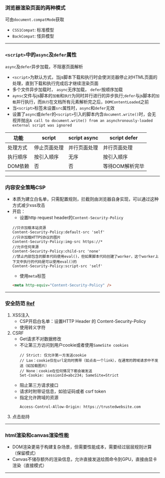 ### 浏览器渲染页面的两种模式
可由``document.compatMode``获取
- ``CSS1Compat``: 标准模型
- ``BackCompat``: 怪异模型

---
### ``<script>``中的``async``及``defer``属性
``async``及``defer``异步加载，不阻塞页面解析
- ``<script>``为默认方式，当js脚本下载和执行时会使浏览器停止对HTML页面的处理，直到下载和执行完成后才继续渲染页面
- 多个文件异步加载时， ``async``无序加载， ``defer``按顺序加载
- ``aynsc``文件与js脚本的``加载``和``执行``为同时并行进行的异步执行;``defer``与js脚本的``加载``并行执行，而``执行``在文档所有元素解析完之后，``DOMContentLoaded``之前
- 当``<script>``标签未设置``src``属性时，``async``和``defer``无效
- 设置了``async``或``defer``的``<script>``引入的脚本内含``document.write()``时，会无视并抛出``A call to document.write() from an asynchronously-loaded external script was ignored``

| 功能    | script | script async | script defer |
|-------|--------|-------------|--------------|
| 处理方式  | 停止页面处理 | 并行页面处理 | 并行页面处理 |
| 执行顺序  | 按引入顺序  | 无序   | 按引入顺序 |
| DOM依赖 | 否      | 否   | 等待DOM解析完毕    |

---
###  内容安全策略CSP
- 本质为建立白名单，只需配置规则，拦截则由浏览器自身实现，可以通过这种方式减少xss攻击
- 开启：
   - 设置http request header的``Content-Security-Policy``
    ```
    //只许加载本站资源
    Content-Security-Policy:default-src 'self'
    //只许加载HTTPS协议的图片
    Content-Security-Policy:img-src https://*
    //允许任何来源
    Content-Security-Policy:child-src 'none'
    //禁止内部包含的脚本代码使用eval()，但如果脚本代码创建了worker，这个worker上下文中执行的代码是可以使用eval()的
    Content-Security-Policy:script-src 'self'
    ```
    - 使用``meta``标签
    ```html
    <meta http-equiv="Content-Security-Policy" />
    ```

---
###  安全防范 [Ref](https://juejin.cn/post/6844904020562165773)
1. XSS注入
    - CSP开启白名单：设置HTTP Header 的 Content-Security-Policy
    - 使用转义字符
2. CSRF
    - Get请求不对数据修改
    - 不让第三方访问到用户cookie或者使用``SameSite cookies``
      ```
      // Strict: 仅允许第一方发送cookie
      // Lax：cookie仅在url定向时携带（如点击一个link），在通常的跨域请求中不发送（如加载图片）
      // None：cookie在任何情况下都会被发送
      Set-Cookie: sessionId=abc234; SameSite=Strict
      ```
    - 阻止第三方请求接口
    - 请求时附带证信息，如验证码或者 csrf token
    - 指定允许跨域的资源
      ```
      Access-Control-Allow-Origin: https://trustedwebsite.com
      ```
3. 点击劫持

---
###  html渲染和canvas渲染性能
- DOM渲染更易于构建复杂场景，但需要性能成本，需要经过层层规则计算（保留模式）
- Canvas不储存额外的渲染信息，允许直接发送绘图命令到GPU，直接由显卡渲染（直接模式）

---
